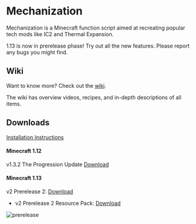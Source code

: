 # Mechanization
Mechanization is a Minecraft function script aimed at recreating popular tech mods like IC2 and Thermal Expansion.

1.13 is now in prerelease phase! Try out all the new features. Please report any bugs you might find.

## Wiki
Want to know more? Check out the [wiki](https://github.com/ImCoolYeah105/Mechanization/wiki).

The wiki has overview videos, recipes, and in-depth descriptions of all items.

## Downloads

[Installation Instructions](https://github.com/ImCoolYeah105/Mechanization/wiki/Installion)

#### Minecraft 1.12

v1.3.2 The Progression Update [Download](https://www.dropbox.com/s/z895rnqzrk25np1/mechanization_v1.3.2.zip?dl=1)

#### Minecraft 1.13

v2 Prerelease 2: [Download](https://www.dropbox.com/s/93g2h5y8cxdswsr/Mechanization2_Pre_v2.0.zip?dl=1)

* v2 Prerelease 2 Resource Pack: [Download](https://www.dropbox.com/s/kb2fch8hn2f2qz4/MechanizationResourcePack.zip?dl=1)

![prerelease](https://i.imgur.com/eyVjkGu.png)

